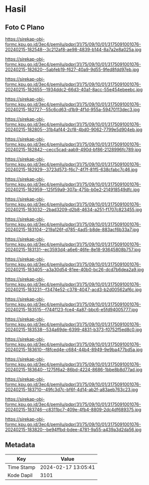 # Hasil

## Foto C Plano

https://sirekap-obj-formc.kpu.go.id/3ec4/pemilu/pdpr/31/75/09/10/01/3175091001076-20240215-182548--3c212af8-ae98-4839-b144-8a7a2e8a025a.jpg

https://sirekap-obj-formc.kpu.go.id/3ec4/pemilu/pdpr/31/75/09/10/01/3175091001076-20240215-182620--5abfeb19-f627-40a9-9d55-9fed8fdd97eb.jpg

https://sirekap-obj-formc.kpu.go.id/3ec4/pemilu/pdpr/31/75/09/10/01/3175091001076-20240215-182655--1934ddc2-66d3-40a1-8acc-55e454ebeebc.jpg

https://sirekap-obj-formc.kpu.go.id/3ec4/pemilu/pdpr/31/75/09/10/01/3175091001076-20240215-182727--55c6cd63-d1b9-4f1d-955a-59470113dec3.jpg

https://sirekap-obj-formc.kpu.go.id/3ec4/pemilu/pdpr/31/75/09/10/01/3175091001076-20240215-182805--31b4af44-2cf8-4bd0-9062-7799e5d904eb.jpg

https://sirekap-obj-formc.kpu.go.id/3ec4/pemilu/pdpr/31/75/09/10/01/3175091001076-20240215-182842--cecc5cad-aab9-490d-bf86-2128996fc789.jpg

https://sirekap-obj-formc.kpu.go.id/3ec4/pemilu/pdpr/31/75/09/10/01/3175091001076-20240215-182929--3723d573-f6c7-4f7f-81f5-638cfabc7c46.jpg

https://sirekap-obj-formc.kpu.go.id/3ec4/pemilu/pdpr/31/75/09/10/01/3175091001076-20240215-182959--125f59a9-307a-475b-b0e2-214918549dfc.jpg

https://sirekap-obj-formc.kpu.go.id/3ec4/pemilu/pdpr/31/75/09/10/01/3175091001076-20240215-183032--2bad3209-d2b8-4634-a251-f1707c823455.jpg

https://sirekap-obj-formc.kpu.go.id/3ec4/pemilu/pdpr/31/75/09/10/01/3175091001076-20240215-183104--219a126f-d785-4ad5-b8de-883acf6b33a7.jpg

https://sirekap-obj-formc.kpu.go.id/3ec4/pemilu/pdpr/31/75/09/10/01/3175091001076-20240215-183131--ec3593d4-a6e6-46fe-8e18-93645808b757.jpg

https://sirekap-obj-formc.kpu.go.id/3ec4/pemilu/pdpr/31/75/09/10/01/3175091001076-20240215-183405--a3a30d54-81ee-40b0-bc26-dcd7b6dea2a9.jpg

https://sirekap-obj-formc.kpu.go.id/3ec4/pemilu/pdpr/31/75/09/10/01/3175091001076-20240215-183231--f3474e52-c378-4047-acd3-b2d00562af6c.jpg

https://sirekap-obj-formc.kpu.go.id/3ec4/pemilu/pdpr/31/75/09/10/01/3175091001076-20240215-183515--f744f123-fce4-4a87-bbc6-e5fd94005777.jpg

https://sirekap-obj-formc.kpu.go.id/3ec4/pemilu/pdpr/31/75/09/10/01/3175091001076-20240215-183538--534a69de-6399-4831-b373-f0752f5ed8c0.jpg

https://sirekap-obj-formc.kpu.go.id/3ec4/pemilu/pdpr/31/75/09/10/01/3175091001076-20240215-183610--f8fced4e-c684-44b4-8949-9e9ba477bd5a.jpg

https://sirekap-obj-formc.kpu.go.id/3ec4/pemilu/pdpr/31/75/09/10/01/3175091001076-20240215-183640--1275f6a2-86bd-4224-8686-1bbe8b8d77ad.jpg

https://sirekap-obj-formc.kpu.go.id/3ec4/pemilu/pdpr/31/75/09/10/01/3175091001076-20240215-183710--49fc3d7c-bf6f-4d14-ab2f-a83aeb763c23.jpg

https://sirekap-obj-formc.kpu.go.id/3ec4/pemilu/pdpr/31/75/09/10/01/3175091001076-20240215-183746--c8311bc7-409e-4fb4-8809-2dc4df689375.jpg

https://sirekap-obj-formc.kpu.go.id/3ec4/pemilu/pdpr/31/75/09/10/01/3175091001076-20240215-183820--be94ffbd-bdee-4781-9a55-a439a3d2da56.jpg


## Metadata

| Key        | Value               |
| ---------- | ------------------- |
| Time Stamp | 2024-02-17 13:05:41 |
| Kode Dapil | 3101                |



